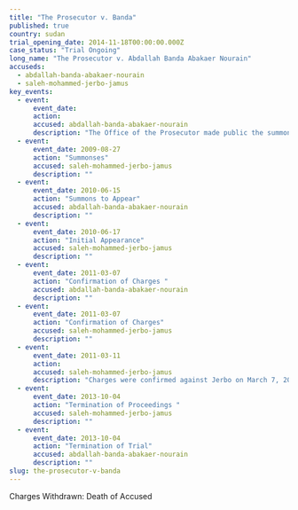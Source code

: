 ```yaml
---
title: "The Prosecutor v. Banda"
published: true
country: sudan
trial_opening_date: 2014-11-18T00:00:00.000Z
case_status: "Trial Ongoing"
long_name: "The Prosecutor v. Abdallah Banda Abakaer Nourain"
accuseds:
  - abdallah-banda-abakaer-nourain
  - saleh-mohammed-jerbo-jamus
key_events:
  - event:
      event_date:
      action:
      accused: abdallah-banda-abakaer-nourain
      description: "The Office of the Prosecutor made public the summons to appear for Banda on June 15, 2010. The charges against him were confirmed on March 7, 2011. The trial was vacated on October 4, 2013 after evidence was presented of his death."
  - event:
      event_date: 2009-08-27
      action: "Summonses"
      accused: saleh-mohammed-jerbo-jamus
      description: ""
  - event:
      event_date: 2010-06-15
      action: "Summons to Appear"
      accused: abdallah-banda-abakaer-nourain
      description: ""
  - event:
      event_date: 2010-06-17
      action: "Initial Appearance"
      accused: saleh-mohammed-jerbo-jamus
      description: ""
  - event:
      event_date: 2011-03-07
      action: "Confirmation of Charges "
      accused: abdallah-banda-abakaer-nourain
      description: ""
  - event:
      event_date: 2011-03-07
      action: "Confirmation of Charges"
      accused: saleh-mohammed-jerbo-jamus
      description: ""
  - event:
      event_date: 2011-03-11
      action:
      accused: saleh-mohammed-jerbo-jamus
      description: "Charges were confirmed against Jerbo on March 7, 2011. Trial Chamber IV terminated proceedings against him on October 4, 2013 after receiving evidence of his death on April 19, 2013."
  - event:
      event_date: 2013-10-04
      action: "Termination of Proceedings "
      accused: saleh-mohammed-jerbo-jamus
      description: ""
  - event:
      event_date: 2013-10-04
      action: "Termination of Trial"
      accused: abdallah-banda-abakaer-nourain
      description: ""
slug: the-prosecutor-v-banda
---
```


Charges Withdrawn: Death of Accused

